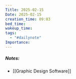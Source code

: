 ```yaml
---
Title: 2025-02-15
Date: 2025-02-15
creation_time: 09:03
bed_time: 
wakeup_time: 
tags:
  - "#dailynote"
Importance:
---
```

##### Notes:
- [[Graphic Design Software]]